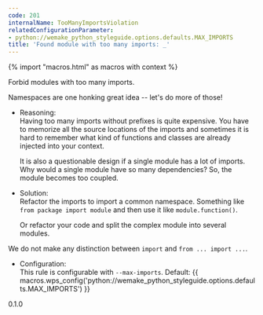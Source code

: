 ```yaml
---
code: 201
internalName: TooManyImportsViolation
relatedConfigurationParameter:
- python://wemake_python_styleguide.options.defaults.MAX_IMPORTS
title: 'Found module with too many imports: _'
---
```


{% import "macros.html" as macros with context %}

Forbid modules with too many imports.

Namespaces are one honking great idea -- let's do more of those\!

  - Reasoning:  
    Having too many imports without prefixes is quite expensive. You
    have to memorize all the source locations of the imports and
    sometimes it is hard to remember what kind of functions and classes
    are already injected into your context.
    
    It is also a questionable design if a single module has a lot of
    imports. Why would a single module have so many dependencies? So,
    the module becomes too coupled.

  - Solution:  
    Refactor the imports to import a common namespace. Something like
    `from package import module` and then use it like
    `module.function()`.
    
    Or refactor your code and split the complex module into several
    modules.

We do not make any distinction between `import` and `from ... import
...`.

  - Configuration:  
    This rule is configurable with `--max-imports`. Default:
    {{ macros.wps_config('python://wemake_python_styleguide.options.defaults.MAX_IMPORTS') }}

<div class="versionadded">

0.1.0

</div>